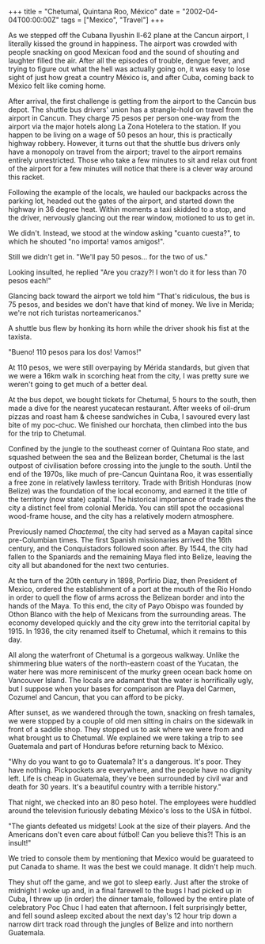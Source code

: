 +++
title = "Chetumal, Quintana Roo, México"
date = "2002-04-04T00:00:00Z"
tags = ["Mexico", "Travel"]
+++

As we stepped off the Cubana Ilyushin Il-62 plane at the Cancun airport, I
literally kissed the ground in happiness. The airport was crowded with people
snacking on good Mexican food and the sound of shouting and laughter filled the
air. After all the episodes of trouble, dengue fever, and trying to figure out
what the hell was actually going on, it was easy to lose sight of just how
great a country México is, and after Cuba, coming back to México felt like
coming home.<!--more-->

After arrival, the first challenge is getting from the airport to the Cancún
bus depot. The shuttle bus drivers' union has a strangle-hold on travel from
the airport in Cancun. They charge 75 pesos per person one-way from the airport
via the major hotels along La Zona Hotelera to the station. If you happen to be
living on a wage of 50 pesos an hour, this is practically highway robbery.
However, it turns out that the shuttle bus drivers only have a monopoly on
travel from the airport; travel to the airport remains entirely unrestricted.
Those who take a few minutes to sit and relax out front of the airport for a
few minutes will notice that there is a clever way around this racket.

Following the example of the locals, we hauled our backpacks across the parking
lot, headed out the gates of the airport, and started down the highway in 36
degree heat. Within moments a taxi skidded to a stop, and the driver, nervously
glancing out the rear window, motioned to us to get in.

We didn't. Instead, we stood at the window asking "cuanto cuesta?", to which he
shouted "no importa! vamos amigos!".

Still we didn't get in. "We'll pay 50 pesos... for the two of us."

Looking insulted, he replied "Are you crazy?! I won't do it for less than 70
pesos each!"

Glancing back toward the airport we told him "That's ridiculous, the bus is 75
pesos, and besides we don't have that kind of money. We live in Merida; we're
not rich turistas norteamericanos."

A shuttle bus flew by honking its horn while the driver shook his fist at the
taxista.

"Bueno! 110 pesos para los dos! Vamos!"

At 110 pesos, we were still overpaying by Mérida standards, but given that we
were a 16km walk in scorching heat from the city, I was pretty sure we weren't
going to get much of a better deal.

At the bus depot, we bought tickets for Chetumal, 5 hours to the south, then
made a dive for the nearest yucatecan restaurant. After weeks of oil-drum
pizzas and roast ham & cheese sandwiches in Cuba, I savoured every last bite of
my poc-chuc. We finished our horchata, then climbed into the bus for the trip
to Chetumal.

Confined by the jungle to the southeast corner of Quintana Roo state, and
squashed between the sea and the Belizean border, Chetumal is the last outpost
of civilisation before crossing into the jungle to the south. Until the end of
the 1970s, like much of pre-Cancun Quintana Roo, it was essentially a free zone
in relatively lawless territory. Trade with British Honduras (now Belize) was
the foundation of the local economy, and earned it the title of the territory
(now state) capital. The historical importance of trade gives the city a
distinct feel from colonial Merida. You can still spot the occasional
wood-frame house, and the city has a relatively modern atmosphere.

Previously named *Chactemal*, the city had served as a Mayan capital since
pre-Columbian times. The first Spanish missionaries arrived the 16th century,
and the Conquistadors followed soon after. By 1544, the city had fallen to the
Spaniards and the remaining Maya fled into Belize, leaving the city all but
abandoned for the next two centuries.

At the turn of the 20th century in 1898, Porfirio Diaz, then President of
Mexico, ordered the establishment of a port at the mouth of the Rio Hondo in
order to quell the flow of arms across the Belizean border and into the hands
of the Maya. To this end, the city of Payo Obispo was founded by Othon Blanco
with the help of Mexicans from the surrounding areas. The economy developed
quickly and the city grew into the territorial capital by 1915. In 1936, the
city renamed itself to Chetumal, which it remains to this day.

All along the waterfront of Chetumal is a gorgeous walkway. Unlike the
shimmering blue waters of the north-eastern coast of the Yucatan, the water
here was more reminiscent of the murky green ocean back home on Vancouver
Island. The locals are adamant that the water is horrifically ugly, but I
suppose when your bases for comparison are Playa del Carmen, Cozumel and
Cancun, that you can afford to be picky.

After sunset, as we wandered through the town, snacking on fresh tamales, we
were stopped by a couple of old men sitting in chairs on the sidewalk in front
of a saddle shop. They stopped us to ask where we were from and what brought us
to Chetumal. We explained we were taking a trip to see Guatemala and part of
Honduras before returning back to México.

"Why do you want to go to Guatemala? It's a dangerous. It's poor. They have
nothing. Pickpockets are everywhere, and the people have no dignity left. Life
is cheap in Guatemala, they've been surrounded by civil war and death for 30
years. It's a beautiful country with a terrible history."

That night, we checked into an 80 peso hotel. The employees were huddled around
the television furiously debating México's loss to the USA in fútbol.

"The giants defeated us midgets! Look at the size of their players. And the
Americans don't even care about fútbol! Can you believe this?! This is an
insult!"

We tried to console them by mentioning that Mexico would be guarateed to put
Canada to shame. It was the best we could manage. It didn't help much.

They shut off the game, and we got to sleep early. Just after the stroke of
midnight I woke up and, in a final farewell to the bugs I had picked up in
Cuba, I threw up (in order) the dinner tamale, followed by the entire plate of
celebratory Poc Chuc I had eaten that afternoon. I felt surprisingly better,
and fell sound asleep excited about the next day's 12 hour trip down a narrow
dirt track road through the jungles of Belize and into northern Guatemala.

